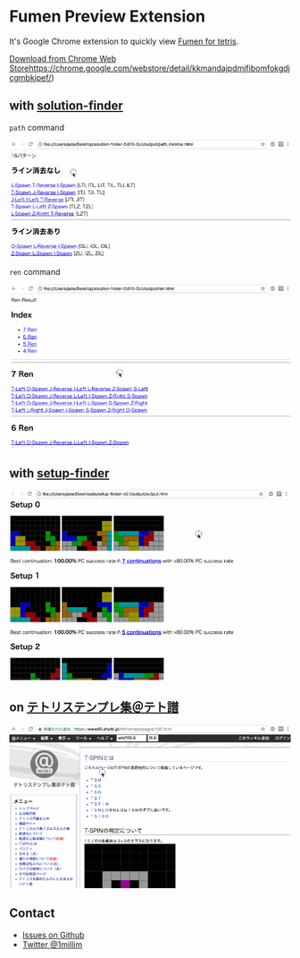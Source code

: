 # Fumen Preview Extension

It's Google Chrome extension to quickly view [Fumen for tetris](http://harddrop.com/fumentool).

[Download from Chrome Web Store]()https://chrome.google.com/webstore/detail/kkmandajpdmjfibomfokgdjcgmbkipef/)

## with [solution-finder](https://github.com/knewjade/solution-finder)

`path` command

![example1](./images/video1.gif)

`ren` command

![example2](./images/video2.gif)

## with [setup-finder](https://github.com/moozilla/setup-finder)

![example3](images/video3.gif)

## on [テトリステンプレ集＠テト譜](https://www65.atwiki.jp/tetrismaps/)

![example4](./images/video4.gif)

## Contact

* [Issues on Github](https://github.com/knewjade/fumen-preview-extension/issues)
* [Twitter @1millim](https://twitter.com/1millim)
